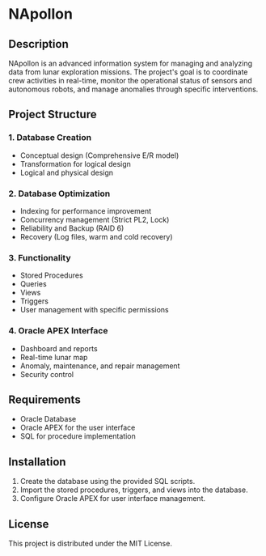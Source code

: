 # NApollon

## Description  
NApollon is an advanced information system for managing and analyzing data from lunar exploration missions. The project's goal is to coordinate crew activities in real-time, monitor the operational status of sensors and autonomous robots, and manage anomalies through specific interventions.

## Project Structure  
### 1. Database Creation  
- Conceptual design (Comprehensive E/R model)  
- Transformation for logical design  
- Logical and physical design  

### 2. Database Optimization  
- Indexing for performance improvement  
- Concurrency management (Strict PL2, Lock)  
- Reliability and Backup (RAID 6)  
- Recovery (Log files, warm and cold recovery)  

### 3. Functionality  
- Stored Procedures  
- Queries  
- Views  
- Triggers  
- User management with specific permissions  

### 4. Oracle APEX Interface  
- Dashboard and reports  
- Real-time lunar map  
- Anomaly, maintenance, and repair management  
- Security control  

## Requirements  
- Oracle Database  
- Oracle APEX for the user interface  
- SQL for procedure implementation  

## Installation  
1. Create the database using the provided SQL scripts.  
2. Import the stored procedures, triggers, and views into the database.  
3. Configure Oracle APEX for user interface management.  

## License  
This project is distributed under the MIT License.
